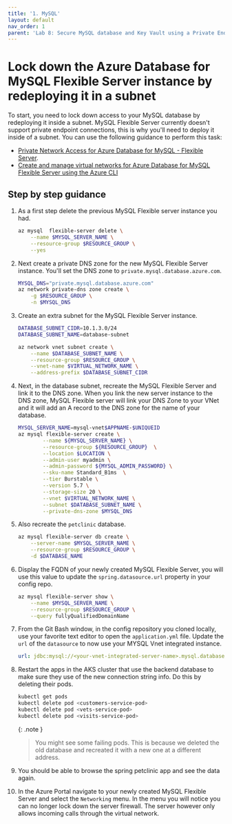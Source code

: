 ```yaml
---
title: '1. MySQL'
layout: default
nav_order: 1
parent: 'Lab 8: Secure MySQL database and Key Vault using a Private Endpoint'
---
```


# Lock down the Azure Database for MySQL Flexible Server instance by redeploying it in a subnet

To start, you need to lock down access to your MySQL database by redeploying it inside a subnet. MySQL Flexible Server currently doesn't support private endpoint connections, this is why you'll need to deploy it inside of a subnet. You can use the following guidance to perform this task:

- [Private Network Access for Azure Database for MySQL - Flexible Server](https://learn.microsoft.com/azure/mysql/flexible-server/concepts-networking-vnet).
- [Create and manage virtual networks for Azure Database for MySQL Flexible Server using the Azure CLI](https://learn.microsoft.com/azure/mysql/flexible-server/how-to-manage-virtual-network-cli)

## Step by step guidance

1. As a first step delete the previous MySQL Flexible server instance you had.

   ```bash
   az mysql  flexible-server delete \
       --name $MYSQL_SERVER_NAME \
       --resource-group $RESOURCE_GROUP \
       --yes
   ```

1. Next create a private DNS zone for the new MySQL Flexible Server instance. You'll set the  DNS zone to `private.mysql.database.azure.com`. 

   ```bash
   MYSQL_DNS="private.mysql.database.azure.com"
   az network private-dns zone create \
       -g $RESOURCE_GROUP \
       -n $MYSQL_DNS
   ```

1. Create an extra subnet for the MySQL Flexible Server instance.

   ```bash
   DATABASE_SUBNET_CIDR=10.1.3.0/24
   DATABASE_SUBNET_NAME=database-subnet
   
   az network vnet subnet create \
       --name $DATABASE_SUBNET_NAME \
       --resource-group $RESOURCE_GROUP \
       --vnet-name $VIRTUAL_NETWORK_NAME \
       --address-prefix $DATABASE_SUBNET_CIDR
   ```

1. Next, in the database subnet, recreate the MySQL Flexible Server and link it to the DNS zone. When you link the new server instance to the DNS zone, MySQL Flexible server will link your DNS Zone to your VNet and it will add an A record to the DNS zone for the name of your database.

   ```bash
   MYSQL_SERVER_NAME=mysql-vnet$APPNAME-$UNIQUEID
   az mysql flexible-server create \
           --name ${MYSQL_SERVER_NAME} \
           --resource-group ${RESOURCE_GROUP}  \
           --location $LOCATION \
           --admin-user myadmin \
           --admin-password ${MYSQL_ADMIN_PASSWORD} \
           --sku-name Standard_B1ms  \
           --tier Burstable \
           --version 5.7 \
           --storage-size 20 \
           --vnet $VIRTUAL_NETWORK_NAME \
           --subnet $DATABASE_SUBNET_NAME \
           --private-dns-zone $MYSQL_DNS
   ```

1. Also recreate the `petclinic` database.

   ```bash
   az mysql flexible-server db create \
       --server-name $MYSQL_SERVER_NAME \
       --resource-group $RESOURCE_GROUP \
       -d $DATABASE_NAME
   ```

1. Display the FQDN of your newly created MySQL Flexible Server, you will use this value to update the `spring.datasource.url` property in your config repo.

   ```bash
   az mysql flexible-server show \
       --name $MYSQL_SERVER_NAME \
       --resource-group $RESOURCE_GROUP \
       --query fullyQualifiedDomainName
   ```

1. From the Git Bash window, in the config repository you cloned locally, use your favorite text editor to open the `application.yml` file. Update the `url` of the `datasource` to now use your MYSQL Vnet integrated instance.

   ```yaml
   url: jdbc:mysql://<your-vnet-integrated-server-name>.mysql.database.azure.com:3306/petclinic?useSSL=true
   ```

1. Restart the apps in the AKS cluster that use the backend database to make sure they use of the new connection string info. Do this by deleting their pods.

   ```bash
   kubectl get pods
   kubectl delete pod <customers-service-pod> 
   kubectl delete pod <vets-service-pod> 
   kubectl delete pod <visits-service-pod> 
   ```

   {: .note }
   >  You might see some failing pods. This is because we deleted the old database and recreated it with a new one at a different address. 

1. You should be able to browse the spring petclinic app and see the data again.

1. In the Azure Portal navigate to your newly created MySQL Flexible Server and select the `Networking` menu. In the menu you will notice you can no longer lock down the server firewall. The server however only allows incoming calls through the virtual network.



